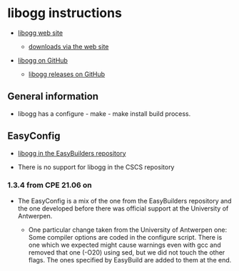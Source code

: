 # libogg instructions

  * [libogg web site](https://www.xiph.org/ogg/)

      * [downloads via the web site](https://www.xiph.org/downloads/)

  * [libogg on GitHub](https://github.com/xiph/ogg)

      * [libogg releases on GitHub](https://github.com/xiph/ogg/releases)


## General information

  * libogg has a configure - make - make install build process.


## EasyConfig

  * [libogg in the EasyBuilders repository](https://github.com/easybuilders/easybuild-easyconfigs/tree/main/easybuild/easyconfigs/l/libogg)

  * There is no support for libogg in the CSCS repository


### 1.3.4 from CPE 21.06 on

  * The EasyConfig is a mix of the one from the EasyBuilders repository and the
    one developed before there was official support at the University of Antwerpen.

      * One particular change taken from the University of Antwerpen one:
        Some compiler options are coded in the configure script. There is one which
        we expected might cause warnings even with gcc and removed that one (-O20)
        using sed, but we did not touch the other flags. The ones specified
        by EasyBuild are added to them at the end.
